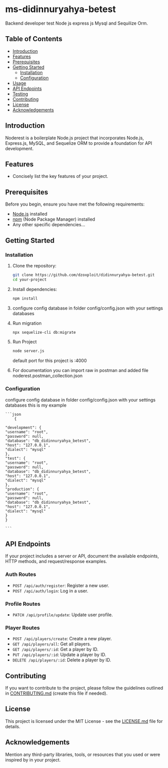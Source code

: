 # ms-didinnuryahya-betest

Backend developer test Node js express js Mysql and Sequilize Orm.

## Table of Contents

- [Introduction](#introduction)
- [Features](#features)
- [Prerequisites](#prerequisites)
- [Getting Started](#getting-started)
  - [Installation](#installation)
  - [Configuration](#configuration)
- [Usage](#usage)
- [API Endpoints](#api-endpoints)
- [Testing](#testing)
- [Contributing](#contributing)
- [License](#license)
- [Acknowledgements](#acknowledgements)

## Introduction

Noderest is a boilerplate Node.js project that incorporates Node.js, Express.js, MySQL, and Sequelize ORM to provide a foundation for API development.

## Features

- Concisely list the key features of your project.

## Prerequisites

Before you begin, ensure you have met the following requirements:

- [Node.js](https://nodejs.org/) installed
- [npm](https://www.npmjs.com/) (Node Package Manager) installed
- Any other specific dependencies...

## Getting Started

### Installation

1. Clone the repository:

   ```bash
   git clone https://github.com/dzoxploit/didinnuryahya-betest.git
   cd your-project
   ```

2. Install dependencies:

   ```bash
   npm install
   ```

3. configure config database in folder config/config.json with your settings databases

4. Run migration

   ```bash
   npx sequelize-cli db:migrate
   ```

5. Run Project

   ```bash
   node server.js
   ```

   default port for this project is :4000

6. For documentation you can import raw in postman and added file noderest.postman_collection.json

### Configuration

configure config database in folder config/config.json with your settings databases this is my example

    ```json
        {

    "development": {
    "username": "root",
    "password": null,
    "database": "db_didinnuryahya_betest",
    "host": "127.0.0.1",
    "dialect": "mysql"
    },
    "test": {
    "username": "root",
    "password": null,
    "database": "db_didinnuryahya_betest",
    "host": "127.0.0.1",
    "dialect": "mysql"
    },
    "production": {
    "username": "root",
    "password": null,
    "database": "db_didinnuryahya_betest",
    "host": "127.0.0.1",
    "dialect": "mysql"
    }
    }

    ```

## API Endpoints

If your project includes a server or API, document the available endpoints, HTTP methods, and request/response examples.

### Auth Routes

- `POST /api/auth/register`: Register a new user.
- `POST /api/auth/login`: Log in a user.

### Profile Routes

- `PATCH /api/profile/update`: Update user profile.

### Player Routes

- `POST /api/players/create`: Create a new player.
- `GET /api/players/all`: Get all players.
- `GET /api/players/:id`: Get a player by ID.
- `PUT /api/players/:id`: Update a player by ID.
- `DELETE /api/players/:id`: Delete a player by ID.

## Contributing

If you want to contribute to the project, please follow the guidelines outlined in [CONTRIBUTING.md](CONTRIBUTING.md) (create this file if needed).

## License

This project is licensed under the MIT License - see the [LICENSE.md](LICENSE.md) file for details.

## Acknowledgements

Mention any third-party libraries, tools, or resources that you used or were inspired by in your project.
